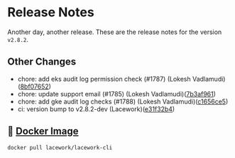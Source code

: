 # Release Notes
Another day, another release. These are the release notes for the version `v2.8.2`.

## Other Changes
* chore: add eks audit log permission check (#1787) (Lokesh Vadlamudi)([8bf07652](https://github.com/lacework/go-sdk/commit/8bf07652e2019192eae63ee52acc4ff17f24f2d3))
* chore: update support email (#1785) (Lokesh Vadlamudi)([7b3af961](https://github.com/lacework/go-sdk/commit/7b3af96153895df7d4faf42d847ff4347700141b))
* chore: add gke audit log checks (#1788) (Lokesh Vadlamudi)([c1656ce5](https://github.com/lacework/go-sdk/commit/c1656ce55dd3d9843df3a80be5a90739e8f09061))
* ci: version bump to v2.8.2-dev (Lacework)([e31f32b4](https://github.com/lacework/go-sdk/commit/e31f32b4608ea97e36982c0571907f458873227c))

## :whale: [Docker Image](https://hub.docker.com/r/lacework/lacework-cli)
```
docker pull lacework/lacework-cli
```
